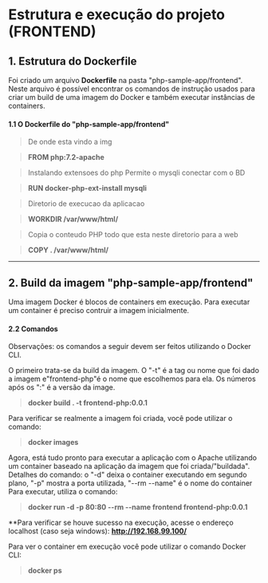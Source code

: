 # Estrutura e execução do projeto (FRONTEND)

## 1. Estrutura do Dockerfile

Foi criado um arquivo **Dockerfile** na pasta "php-sample-app/frontend". Neste arquivo é possível encontrar os comandos de instrução usados para criar um build de uma imagem do Docker e também executar instâncias de containers.

#### 1.1 O Dockerfile do "php-sample-app/frontend"

> De onde esta vindo a img

> **FROM php:7.2-apache**

> Instalando extensoes do php
> Permite o mysqli conectar com o BD

> **RUN docker-php-ext-install mysqli**

> Diretorio de execucao da aplicacao

> **WORKDIR /var/www/html/**

> Copia o conteudo PHP todo que esta neste diretorio para a web

> **COPY . /var/www/html/**

---

## 2. Build da imagem "php-sample-app/frontend"

Uma imagem Docker é blocos de containers em execução.
Para executar um container é preciso contruir a imagem inicialmente.

#### 2.2 Comandos

Observações: os comandos a seguir devem ser feitos utilizando o Docker CLI.

O primeiro trata-se da build da imagem. O "-t" é a tag ou nome que foi dado a imagem e"frontend-php"é o nome que escolhemos para ela. Os números após os ":" é a versão da image.

> **docker build . -t frontend-php:0.0.1**

Para verificar se realmente a imagem foi criada, você pode utilizar o comando:

> **docker images**

Agora, está tudo pronto para executar a aplicação com o Apache utilizando um container baseado na aplicação da imagem que foi criada/"buildada". Detalhes do comando: o "-d" deixa o container executando em segundo plano, "-p" mostra a porta utilizada, "--rm --name" é o nome do container
Para executar, utiliza o comando:

> **docker run -d -p 80:80 --rm --name frontend frontend-php:0.0.1**

**Para verificar se houve sucesso na execução, acesse o endereço localhost (caso seja windows): **http://192.168.99.100/**

Para ver o container em execução você pode utilizar o comando Docker CLI:

> **docker ps**
